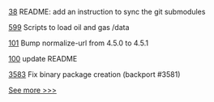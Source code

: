 
[38](https://github.com/hyperledger-labs/yui-corda-ibc/pull/38) README: add an instruction to sync the git submodules

[599](https://github.com/hyperledger-labs/blockchain-carbon-accounting/pull/599) Scripts to load oil and gas /data

[101](https://github.com/hyperledger-labs/yui-ibc-solidity/pull/101) Bump normalize-url from 4.5.0 to 4.5.1

[100](https://github.com/hyperledger-labs/yui-ibc-solidity/pull/100) update README

[3583](https://github.com/hyperledger/fabric/pull/3583) Fix binary package creation (backport #3581)


[See more >>>](https://start-here.hyperledger.org/pull-requests)
